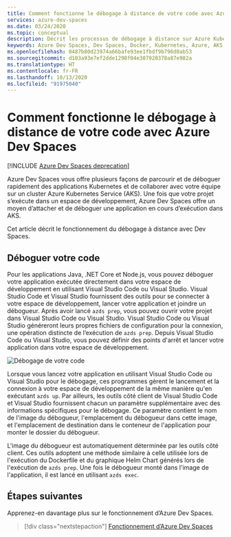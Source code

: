 ```yaml
---
title: Comment fonctionne le débogage à distance de votre code avec Azure Dev Spaces
services: azure-dev-spaces
ms.date: 03/24/2020
ms.topic: conceptual
description: Décrit les processus de débogage à distance sur Azure Kubernetes Service avec Azure Dev Spaces
keywords: Azure Dev Spaces, Dev Spaces, Docker, Kubernetes, Azure, AKS, Azure Kubernetes Service, conteneurs
ms.openlocfilehash: 0487b80d23974a66bafe93ee1fbdf9b796d0ab53
ms.sourcegitcommit: d103a93e7ef2dde1298f04e307920378a87e982a
ms.translationtype: HT
ms.contentlocale: fr-FR
ms.lasthandoff: 10/13/2020
ms.locfileid: "91975040"
---
```

# <a name="how-remote-debugging-your-code-with-azure-dev-spaces-works"></a>Comment fonctionne le débogage à distance de votre code avec Azure Dev Spaces

[!INCLUDE [Azure Dev Spaces deprecation](../../includes/dev-spaces-deprecation.md)]

Azure Dev Spaces vous offre plusieurs façons de parcourir et de déboguer rapidement des applications Kubernetes et de collaborer avec votre équipe sur un cluster Azure Kubernetes Service (AKS). Une fois que votre projet s’exécute dans un espace de développement, Azure Dev Spaces offre un moyen d’attacher et de déboguer une application en cours d’exécution dans AKS.

Cet article décrit le fonctionnement du débogage à distance avec Dev Spaces.

## <a name="debug-your-code"></a>Déboguer votre code

Pour les applications Java, .NET Core et Node.js, vous pouvez déboguer votre application exécutée directement dans votre espace de développement en utilisant Visual Studio Code ou Visual Studio. Visual Studio Code et Visual Studio fournissent des outils pour se connecter à votre espace de développement, lancer votre application et joindre un débogueur. Après avoir lancé `azds prep`, vous pouvez ouvrir votre projet dans Visual Studio Code ou Visual Studio. Visual Studio Code ou Visual Studio généreront leurs propres fichiers de configuration pour la connexion, une opération distincte de l’exécution de `azds prep`. Depuis Visual Studio Code ou Visual Studio, vous pouvez définir des points d'arrêt et lancer votre application dans votre espace de développement.

![Débogage de votre code](media/get-started-node/debug-configuration-nodejs2.png)

Lorsque vous lancez votre application en utilisant Visual Studio Code ou Visual Studio pour le débogage, ces programmes gèrent le lancement et la connexion à votre espace de développement de la même manière qu'en exécutant `azds up`. Par ailleurs, les outils côté client de Visual Studio Code et Visual Studio fournissent chacun un paramètre supplémentaire avec des informations spécifiques pour le débogage. Ce paramètre contient le nom de l'image du débogueur, l'emplacement du débogueur dans cette image, et l'emplacement de destination dans le conteneur de l'application pour monter le dossier du débogueur.

L'image du débogueur est automatiquement déterminée par les outils côté client. Ces outils adoptent une méthode similaire à celle utilisée lors de l'exécution du Dockerfile et du graphique Helm Chart générés lors de l'exécution de `azds prep`. Une fois le débogueur monté dans l'image de l'application, il est lancé en utilisant `azds exec`.

## <a name="next-steps"></a>Étapes suivantes

Apprenez-en davantage plus sur le fonctionnement d’Azure Dev Spaces.

> [!div class="nextstepaction"]
> [Fonctionnement d’Azure Dev Spaces](how-dev-spaces-works.md)
